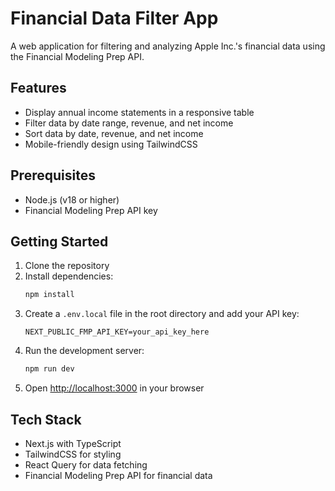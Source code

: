 # Financial Data Filter App

A web application for filtering and analyzing Apple Inc.'s financial data using the Financial Modeling Prep API.

## Features

- Display annual income statements in a responsive table
- Filter data by date range, revenue, and net income
- Sort data by date, revenue, and net income
- Mobile-friendly design using TailwindCSS

## Prerequisites

- Node.js (v18 or higher)
- Financial Modeling Prep API key

## Getting Started

1. Clone the repository
2. Install dependencies:
   ```bash
   npm install
   ```
3. Create a `.env.local` file in the root directory and add your API key:
   ```
   NEXT_PUBLIC_FMP_API_KEY=your_api_key_here
   ```
4. Run the development server:
   ```bash
   npm run dev
   ```
5. Open [http://localhost:3000](http://localhost:3000) in your browser

## Tech Stack

- Next.js with TypeScript
- TailwindCSS for styling
- React Query for data fetching
- Financial Modeling Prep API for financial data
